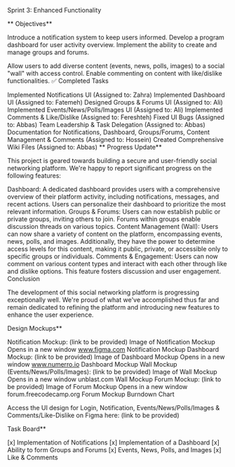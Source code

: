 Sprint 3: Enhanced Functionality

** Objectives**

Introduce a notification system to keep users informed.
Develop a program dashboard for user activity overview.
Implement the ability to create and manage groups and forums.

Allow users to add diverse content (events, news, polls, images) to a social "wall" with access control.
Enable commenting on content with like/dislike functionalities.
✅ Completed Tasks

Implemented Notifications UI (Assigned to: Zahra)
Implemented Dashboard UI (Assigned to: Fatemeh)
Designed Groups & Forums UI (Assigned to: Ali)
Implemented Events/News/Polls/Images UI (Assigned to: Ali)
Implemented Comments & Like/Dislike (Assigned to: Fereshteh)
Fixed UI Bugs (Assigned to: Abbas)
Team Leadership & Task Delegation (Assigned to: Abbas)
Documentation for Notifications, Dashboard, Groups/Forums, Content Management & Comments (Assigned to: Hossein)
Created Comprehensive Wiki Files (Assigned to: Abbas)
** Progress Update**

This project is geared towards building a secure and user-friendly social networking platform. We're happy to report significant progress on the following features:


Dashboard: A dedicated dashboard provides users with a comprehensive overview of their platform activity, including notifications, messages, and recent actions. Users can personalize their dashboard to prioritize the most relevant information.
Groups & Forums: Users can now establish public or private groups, inviting others to join. Forums within groups enable discussion threads on various topics.
Content Management (Wall): Users can now share a variety of content on the platform, encompassing events, news, polls, and images. Additionally, they have the power to determine access levels for this content, making it public, private, or accessible only to specific groups or individuals.
Comments & Engagement: Users can now comment on various content types and interact with each other through like and dislike options. This feature fosters discussion and user engagement.
Conclusion

The development of this social networking platform is progressing exceptionally well. We're proud of what we've accomplished thus far and remain dedicated to refining the platform and introducing new features to enhance the user experience.

Design Mockups**

Notification Mockup: (link to be provided)
Image of Notification Mockup Opens in a new window 
www.figma.com
Notification Mockup
Dashboard Mockup: (link to be provided)
Image of Dashboard Mockup Opens in a new window 
www.numerro.io
Dashboard Mockup
Wall Mockup (Events/News/Polls/Images): (link to be provided)
Image of Wall Mockup Opens in a new window 
unblast.com
Wall Mockup
Forum Mockup: (link to be provided)
Image of Forum Mockup Opens in a new window 
forum.freecodecamp.org
Forum Mockup
Burndown Chart

Access the UI design for Login, Notification, Events/News/Polls/Images & Comments/Like-Dislike on Figma here: (link to be provided)

Task Board**

[x] Implementation of Notifications
[x] Implementation of a Dashboard
[x] Ability to form Groups and Forums
[x] Events, News, Polls, and Images
[x] Like & Comments